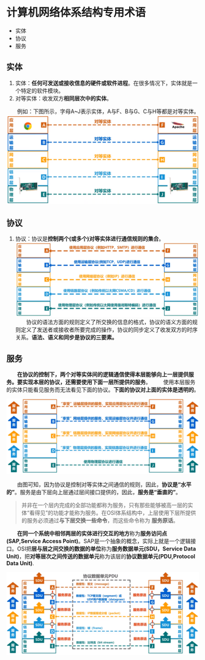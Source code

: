 # 计算机网络体系结构专用术语

- 实体
- 协议
- 服务

## 实体

1. 实体：**任何可发送或接收信息的硬件或软件进程**。在很多情况下，实体就是一个特定的软件模块。
2. 对等实体：收发双方**相同层次中的实体**。

&emsp;&emsp;例如：下图所示，字母A~J表示实体，A与F、B与G、C与H等都是对等实体。
![](imags/22.png)

## 协议

1. 协议：协议是**控制两个(或多个)对等实体进行通信规则的集合**。
![](imags/23.png)
&emsp;&emsp;协议的语法方面的规则定义了所交换的信息的格式，协议的语义方面的规则定义了发送者或接收者所要完成的操作，协议的同步定义了收发双方的时序关系。**语法、语义和同步是协议的三要素。**

## 服务

&emsp;&emsp;**在协议的控制下，两个对等实体间的逻辑通信使得本层能够向上一层提供服务。要实现本层的协议，还需要使用下面一层所提供的服务**。
&emsp;&emsp;使用本层服务的实体只能看见服务而无法看见下面的协议。**下面的协议对上面的实体是透明的**。

![](imags/24.png)

&emsp;&emsp;由图可知，因为协议是控制对等实体之间通信的规则，因此，**协议是“水平的”**。服务是由下层向上层通过层间接口提供的，因此，**服务是“垂直的”**。
> 并非在一个层内完成的全部功能都称为服务，只有那些能够被高一层的实体“看得见”的功能才能称为服务。在OSI体系结构中，上层使用下层所提供的服务必须通过**与下层交换一些命令**，而这些命令称为 **服务原话**。

&emsp;&emsp;**在同一个系统中相邻两层的实体进行交互的地方**称为**服务访问点(SAP,Service Access Point)**。SAP是一个抽象的概念，实际上就是一个逻辑接口。OSI把**层与层之间交换的数据的单位**称为**服务数据单元(SDU，Service Data Unit)**，把**对等层次之间传送的数据单元**称为该层的**协议数据单元(PDU,Protocol Data Unit)**.

![](imags/25.png)
